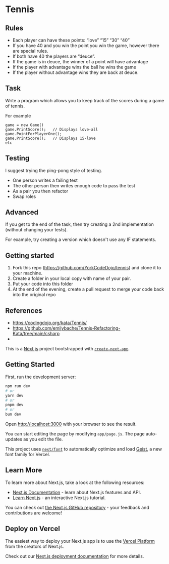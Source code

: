# Tennis

## Rules

* Each player can have these points:  “love” “15” “30” “40”
* If you have 40 and you win the point you win the game, however there are special rules.
* If both have 40 the players are “deuce”.
* If the game is in deuce, the winner of a point will have advantage
* If the player with advantage wins the ball he wins the game
* If the player without advantage wins they are back at deuce.

## Task

Write a program which allows you to keep track of the scores during a game of tennis.

For example

```
game = new Game()
game.PrintScore();   // Displays love-all
game.PointForPlayerOne();
game.PrintScore();   // Displays 15-love
etc
```

## Testing
I suggest trying the ping-pong style of testing.

* One person writes a failing test
* The other person then writes enough code to pass the test
* As a pair you then refactor
* Swap roles

## Advanced

If you get to the end of the task,  then try creating a 2nd implementation (without changing your tests).

For example,  try creating a version which doesn't use any IF statements.


## Getting started
1. Fork this repo (https://github.com/YorkCodeDojo/tennis) and clone it to your machine.
2. Create a folder in your local copy with name of your pair.
3. Put your code into this folder
4. At the end of the evening, create a pull request to merge your code back into the original repo


## References

* https://codingdojo.org/kata/Tennis/
* https://github.com/emilybache/Tennis-Refactoring-Kata/tree/main/csharp
* 


This is a [Next.js](https://nextjs.org) project bootstrapped with [`create-next-app`](https://github.com/vercel/next.js/tree/canary/packages/create-next-app).

## Getting Started

First, run the development server:

```bash
npm run dev
# or
yarn dev
# or
pnpm dev
# or
bun dev
```

Open [http://localhost:3000](http://localhost:3000) with your browser to see the result.

You can start editing the page by modifying `app/page.js`. The page auto-updates as you edit the file.

This project uses [`next/font`](https://nextjs.org/docs/app/building-your-application/optimizing/fonts) to automatically optimize and load [Geist](https://vercel.com/font), a new font family for Vercel.

## Learn More

To learn more about Next.js, take a look at the following resources:

- [Next.js Documentation](https://nextjs.org/docs) - learn about Next.js features and API.
- [Learn Next.js](https://nextjs.org/learn) - an interactive Next.js tutorial.

You can check out [the Next.js GitHub repository](https://github.com/vercel/next.js) - your feedback and contributions are welcome!

## Deploy on Vercel

The easiest way to deploy your Next.js app is to use the [Vercel Platform](https://vercel.com/new?utm_medium=default-template&filter=next.js&utm_source=create-next-app&utm_campaign=create-next-app-readme) from the creators of Next.js.

Check out our [Next.js deployment documentation](https://nextjs.org/docs/app/building-your-application/deploying) for more details.
